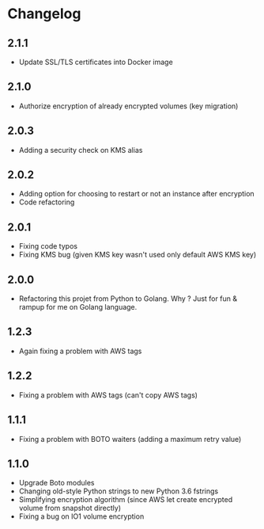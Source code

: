 # Changelog

## 2.1.1

- Update SSL/TLS certificates into Docker image

## 2.1.0

- Authorize encryption of already encrypted volumes (key migration)

## 2.0.3

- Adding a security check on KMS alias

## 2.0.2

- Adding option for choosing to restart or not an instance after encryption
- Code refactoring

## 2.0.1

- Fixing code typos
- Fixing KMS bug (given KMS key wasn't used only default AWS KMS key)

## 2.0.0

- Refactoring this projet from Python to Golang. Why ? Just for fun & rampup for me on Golang language.

## 1.2.3

- Again fixing a problem with AWS tags

## 1.2.2

- Fixing a problem with AWS tags (can't copy AWS tags) 

## 1.1.1

- Fixing a problem with BOTO waiters (adding a maximum retry value) 

## 1.1.0

- Upgrade Boto modules
- Changing old-style Python strings to new Python 3.6 fstrings
- Simplifying encryption algorithm (since AWS let create encrypted volume from snapshot directly)
- Fixing a bug on IO1 volume encryption
